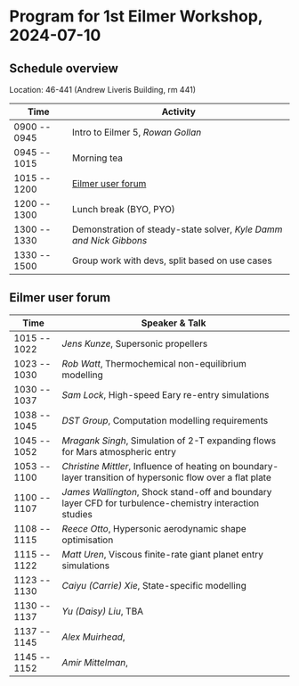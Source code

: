 # Program for 1st Eilmer Workshop, 2024-07-10

## Schedule overview

Location: 46-441 (Andrew Liveris Building, rm 441)

| Time           |  Activity                           |
| -------------- | ----------------------------------- |
| 0900 -- 0945   | Intro to Eilmer 5, *Rowan Gollan*   |
| 0945 -- 1015   | Morning tea                         |
| 1015 -- 1200   | [Eilmer user forum](#eilmer-user-forum)  |
| 1200 -- 1300   | Lunch break (BYO, PYO)              |
| 1300 -- 1330   | Demonstration of steady-state solver, *Kyle Damm and Nick Gibbons* |
| 1330 -- 1500   | Group work with devs, split based on use cases |

## Eilmer user forum

| Time           |  Speaker & Talk                     |
| -------------- | ----------------------------------- |
| 1015 -- 1022   | *Jens Kunze*, Supersonic propellers |
| 1023 -- 1030   | *Rob Watt*, Thermochemical non-equilibrium modelling         |
| 1030 -- 1037   | *Sam Lock*, High-speed Eary re-entry simulations |
| 1038 -- 1045   | *DST Group*, Computation modelling requirements |
| 1045 -- 1052   | *Mragank Singh*, Simulation of 2-T expanding flows for Mars atmospheric entry |
| 1053 -- 1100   | *Christine Mittler*, Influence of heating on boundary-layer transition of hypersonic flow over a flat plate |
| 1100 -- 1107   | *James Wallington*, Shock stand-off and boundary layer CFD for turbulence-chemistry interaction studies |
| 1108 -- 1115   | *Reece Otto*, Hypersonic aerodynamic shape optimisation |
| 1115 -- 1122   | *Matt Uren*, Viscous finite-rate giant planet entry simulations |
| 1123 -- 1130   | *Caiyu (Carrie) Xie*, State-specific modelling |
| 1130 -- 1137   | *Yu (Daisy) Liu*, TBA |
| 1137 -- 1145   | *Alex Muirhead*,   |
| 1145 -- 1152   | *Amir Mittelman*, |






